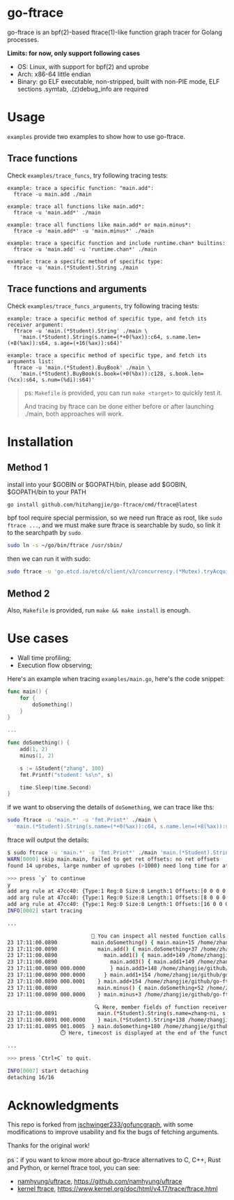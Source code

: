 # go-ftrace

go-ftrace is an bpf(2)-based ftrace(1)-like function graph tracer for Golang processes.

**Limits: for now, only support following cases**
- OS: Linux, with support for bpf(2) and uprobe
- Arch: x86-64 little endian
- Binary: go ELF executable, non-stripped, built with non-PIE mode,
          ELF sections .symtab, .(z)debug_info are required

# Usage

`examples` provide two examples to show how to use go-ftrace.

## Trace functions

Check `examples/trace_funcs`, try following tracing tests:

  ```
  example: trace a specific function: "main.add":
    ftrace -u main.add ./main

  example: trace all functions like main.add*:
    ftrace -u 'main.add*' ./main

  example: trace all functions like main.add* or main.minus*:
    ftrace -u 'main.add*' -u 'main.minus*' ./main

  example: trace a specific function and include runtime.chan* builtins:
    ftrace -u 'main.add' -u 'runtime.chan*' ./main

  example: trace a specific method of specific type:
    ftrace -u 'main.(*Student).String ./main    
  ```

## Trace functions and arguments

Check `examples/trace_funcs_arguments`, try following tracing tests:

  ```
  example: trace a specific method of specific type, and fetch its receiver argument:
    ftrace -u 'main.(*Student).String' ./main \
      'main.(*Student).String(s.name=(*+0(%ax)):c64, s.name.len=(+8(%ax)):s64, s.age=(+16(%ax)):s64)'
  
  example: trace a specific method of specific type, and fetch its arguments list:
    ftrace -u 'main.(*Student).BuyBook' ./main \
      'main.(*Student).BuyBook(s.book=(+0(%bx)):c128, s.book.len=(%cx):s64, s.num=(%di):s64)'
  ```

>ps: `Makefile` is provided, you can run `make <target>` to quickly test it.
>
> And tracing by ftrace can be done either before or after launching ./main, both approaches will work.

# Installation

## Method 1

install into your $GOBIN or $GOPATH/bin, please add $GOBIN, $GOPATH/bin to your PATH

```bash
go install github.com/hitzhangjie/go-ftrace/cmd/ftrace@latest
```

bpf tool require special permission, so we need run ftrace as root, like `sudo ftrace ...`,
and we must make sure ftrace is searchable by sudo, so link it to the searchpath by `sudo`

```bash
sudo ln -s ~/go/bin/ftrace /usr/sbin/
```

then we can run it with sudo:

```bash
sudo ftrace -u 'go.etcd.io/etcd/client/v3/concurrency.(*Mutex).tryAcquire' ./a.out
```

## Method 2

Also, `Makefile` is provided, run `make && make install` is enough.

# Use cases

- Wall time profiling;
- Execution flow observing;

Here's an example when tracing `examples/main.go`, here's the code snippet:
```go
func main() {
	for {
		doSomething()
	}
}

...

func doSomething() {
	add(1, 2)
	minus(1, 2)

	s := &Student{"zhang", 100}
	fmt.Printf("student: %s\n", s)

	time.Sleep(time.Second)
}
```

if we want to observing the details of `doSomething`, we can trace like ths:

```bash
sudo ftrace -u 'main.*' -u 'fmt.Print*' ./main \
  'main.(*Student).String(s.name=(*+0(%ax)):c64, s.name.len=(+8(%ax)):s64, s.age=(+16(%ax)):s64)'
```

ftrace will output the details:

```bash
$ sudo ftrace -u 'main.*' -u 'fmt.Print*' ./main 'main.(*Student).String(s.name=(*+0(%ax)):c64, s.name.len=(+8(%ax)):s64, s.age=(+16(%ax)):s64)'
WARN[0000] skip main.main, failed to get ret offsets: no ret offsets 
found 14 uprobes, large number of uprobes (>1000) need long time for attaching and detaching, continue? [Y/n]

>>> press `y` to continue
y
add arg rule at 47cc40: {Type:1 Reg:0 Size:8 Length:1 Offsets:[0 0 0 0 0 0 0 0] Deference:[1 0 0 0 0 0 0 0]}
add arg rule at 47cc40: {Type:1 Reg:0 Size:8 Length:1 Offsets:[8 0 0 0 0 0 0 0] Deference:[0 0 0 0 0 0 0 0]}
add arg rule at 47cc40: {Type:1 Reg:0 Size:8 Length:1 Offsets:[16 0 0 0 0 0 0 0] Deference:[0 0 0 0 0 0 0 0]}
INFO[0002] start tracing                                

...

                           🔬 You can inspect all nested function calls, when and where started or finished
23 17:11:00.0890           main.doSomething() { main.main+15 /home/zhangjie/github/go-ftrace/examples/main.go:10
23 17:11:00.0890             main.add() { main.doSomething+37 /home/zhangjie/github/go-ftrace/examples/main.go:15
23 17:11:00.0890               main.add1() { main.add+149 /home/zhangjie/github/go-ftrace/examples/main.go:27
23 17:11:00.0890                 main.add3() { main.add1+149 /home/zhangjie/github/go-ftrace/examples/main.go:40
23 17:11:00.0890 000.0000        } main.add3+148 /home/zhangjie/github/go-ftrace/examples/main.go:46
23 17:11:00.0890 000.0000      } main.add1+154 /home/zhangjie/github/go-ftrace/examples/main.go:33
23 17:11:00.0890 000.0001    } main.add+154 /home/zhangjie/github/go-ftrace/examples/main.go:27
23 17:11:00.0890             main.minus() { main.doSomething+52 /home/zhangjie/github/go-ftrace/examples/main.go:16
23 17:11:00.0890 000.0000    } main.minus+3 /home/zhangjie/github/go-ftrace/examples/main.go:51

                            🔍 Here, member fields of function receiver extracted, receiver is the 1st argument actually.
23 17:11:00.0891             main.(*Student).String(s.name=zhang<ni, s.name.len=5, s.age=100) { fmt.(*pp).handleMethods+690 /opt/go/src/fmt/print.go:673
23 17:11:00.0891 000.0000    } main.(*Student).String+138 /home/zhangjie/github/go-ftrace/examples/main.go:64
23 17:11:01.0895 001.0005  } main.doSomething+180 /home/zhangjie/github/go-ftrace/examples/main.go:22
                 ⏱️ Here, timecost is displayed at the end of the function call

...

>>> press `Ctrl+C` to quit.

INFO[0007] start detaching                              
detaching 16/16
```


# Acknowledgments

This repo is forked from [jschwinger233/gofuncgraph](https://github.com/jschwinger233/gofuncgraph), with some modifications to improve usability and fix the bugs of fetching arguments. 

Thanks for the original work!

ps：if you want to know more about go-ftrace alternatives to C, C++, Rust and Python, or kernel ftrace tool, you can see: 
- [namhyung/uftrace](https://github.com/namhyung/uftrace), https://github.com/namhyung/uftrace
- [kernel ftrace](https://www.kernel.org/doc/html/v4.17/trace/ftrace.html), https://www.kernel.org/doc/html/v4.17/trace/ftrace.html
